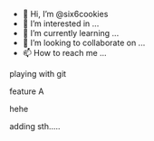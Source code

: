 - 👋 Hi, I’m @six6cookies
- 👀 I’m interested in ...
- 🌱 I’m currently learning ...
- 💞️ I’m looking to collaborate on ...
- 📫 How to reach me ...


playing with git

feature A

hehe

adding sth.....
<!---
six6cookies/six6cookies is a ✨ special ✨ repository because its `README.md` (this file) appears on your GitHub profile.
You can click the Preview link to take a look at your changes.
--->
